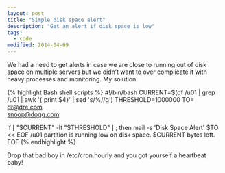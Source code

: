 ```yaml
---
layout: post
title: "Simple disk space alert"
description: "Get an alert if disk space is low"
tags: 
  - code
modified: 2014-04-09
---
```


We had a need to get alerts in case we are close to running out of disk space on multiple servers but we didn’t want to over complicate it with heavy processes and monitoring. My solution:

{% highlight Bash shell scripts %}
#!/bin/bash
CURRENT=$(df /u01 | grep /u01 | awk '{ print $4}' | sed 's/%//g')
THRESHOLD=1000000
TO=\
dr@dre.com \
snoop@dogg.com

if [ "$CURRENT" -lt "$THRESHOLD" ] ; then
mail -s 'Disk Space Alert' $TO << EOF
/u01 partition is running low on disk space. $CURRENT bytes left.
EOF
{% endhighlight %}

Drop that bad boy in /etc/cron.hourly and you got yourself a heartbeat baby!